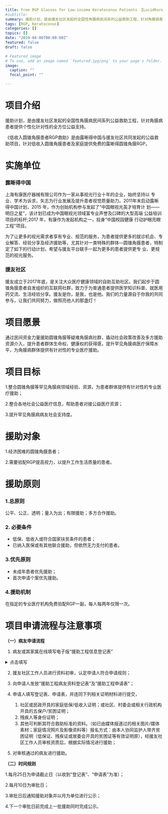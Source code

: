 ```yaml
---
title: Free RGP Glasses for Low-income Keratoconus Patients 【LucidKorea & Yuanyou NGO】 
#subtitle: 
summary: 援助计划，是由援友社区发起的全国性角膜病民间系列公益救助工程，针对角膜病患者提供个性化针对性的全方位公益支持。《低收入圆锥角膜患者RGP救助》是由露晰得中国与援友社区共同发起的公益救助项目，针对低收入圆锥角膜患者及家庭提供免费的露晰得圆锥角膜RGP。
tags: [RGP, Keratoconus]
categories: []
topics: []
date: "2019-04-06T00:00:00Z"
featured: false
draft: false

# Featured image
# To use, add an image named `featured.jpg/png` to your page's folder. 
image:
  caption: ""
  focal_point: ""

---
```


# **项目介绍**

援助计划，是由援友社区发起的全国性角膜病民间系列公益救助工程，针对角膜病患者提供个性化针对性的全方位公益支持。

《低收入圆锥角膜患者RGP救助》是由露晰得中国与援友社区共同发起的公益救助项目，针对低收入圆锥角膜患者及家庭提供免费的露晰得圆锥角膜RGP。

# 实施单位
### 露晰得中国
上海有康医疗器械有限公司作为一家从事视光行业十年的企业，始终坚持以 专业、学术为诉求，矢志为行业发展及提升患者视觉质量助力。2011年末启动露晰得中国计划，2015 年，作为创始机构参与发起了“中国眼视光英才培育计 划——明日之星”，该计划已成为中国眼视光领域富专业声誉及口碑的大型高端 公益培训项目的标杆;2017 年，有康作为发起机构之一，投身“中国校园健康 行动护眼亮眼工程”项目。

为了让更多的视光需求者享有专业、规范的服务，为患者提供更多的就诊机会、专业解答、经验分享及经济援助等，尤其针对一类特殊的群体—圆锥角膜患者，特制定了如下的行动计划，希望与援友平台联手一起为更多的患者提供更专 业、更规范的视光服务。

### 援友社区
援友成立于2017年底，是关注大众医疗健康领域的自助互助社区。我们起步于圆锥角膜患者自发组织的互联网社群，致力于为普通患者提供医学知识科普、就医用药交流、生活经验分享。援友是你，是我，也是他。我们的力量源自于你我的共同参与，让我们共同努力，做照亮他人的那盏灯！

# **项目愿景**

通过民间资金力量援助圆锥角膜等疑难角膜病社群，撬动社会政策改善及多方援助资源介入，提升患者群体生命权、健康权的获得感，提升罕见角膜病医疗保障水平，为角膜病群体提供有针对性的专业医疗援助。

# **项目目标**

1.整合圆锥角膜等罕见角膜病领域经验、资源，为患者群体提供有针对性的专业医疗援助；

2.整合各地社会公益医疗信息，帮助患者对接公益医疗资源；

3.提升罕见角膜病病友社会支持度。

# **援助对象**

1.经济困难的圆锥角膜患者；

2.需要验配RGP提高视力，以提升工作生活质量的患者。

# **援助原则**

### **1.总原则**

公平、公正、透明；量入为出；有限援助；多方合作援助。

### 2. 必要条件

* 低保、低收入或符合国家扶贫条件的患者；
* 已纳入医保或有其他联合援助，但依然无力支付的患者。

### **3.优先原则**

* 未成年患者优先援助；
* 首次申请个案优先援助。

### **4.援助机制**

在指定的专业医疗机构免费验配RGP一副，每人每两年仅限一次。

# **项目申请流程与注意事项**

**（一）病友申请流程**

1. 病友或其家属在线填写电子版“援助工程信息登记表”

<details>
<summary>点击填写</summary>
<iframe height="1200" width="800" src="https://wj.qq.com/s2/3504187/d455/" frameborder="0" allowfullscreen></iframe>
</details>

2. 援友社区工作人员进行资料初审，认定申请人符合申请规则；

3. 向申请人发放“援助工程病友资料登记表”及“援助工程申请表”；

6. 申请人填写登记表、申请表，并连同下列相关证明材料进行提交，
    1. 社区或民政开具的家庭低保/低收入证明；或社区、村委会或相关行政机构开具的五保户/贫困证明；
    2. 残疾人等身份证明；
    3. 其他可判断其符合救助标准的资料。（如已由媒体报道过的相关图片/媒体素材；家庭情况照片及影像资料等）报名方式：由本人协同监护人带齐贫困证明（低保证、残疾证或居委会开具的贫困证等有效证明原），经援友社区工作人员审核资质后，根据实际情况进行援助；

7. 对审核通过的病友进行援助。

**（二）时间规则**

1.每月25日为申请截止日（以收到“登记表”、“申请表”为准）；

2.每月10日为审批日；

3.审批日后通知援助对象并以月为单位进行公示；

4.下一个审批日前完成上一批援助同时完成公示。


